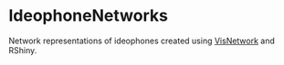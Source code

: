 # IdeophoneNetworks
Network representations of ideophones created using [VisNetwork](https://datastorm-open.github.io/visNetwork/) and RShiny. 
